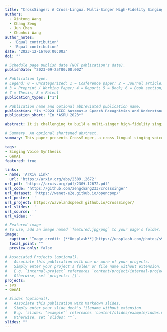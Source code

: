 ```yaml
---
title: "CrossSinger: A Cross-Lingual Multi-Singer High-Fidelity Singing Voice Synthesizer Trained on Monolingual Singers"
authors:
  - Xintong Wang
  - Chang Zeng
  - Jun Chen
  - Chunhui Wang
author_notes:
  - 'Equal contribution'
  - 'Equal contribution'
date: "2023-12-16T00:00:00Z"
doi: ""

# Schedule page publish date (NOT publication's date).
publishDate: "2023-09-25T00:00:00Z"

# Publication type.
# Legend: 0 = Uncategorized; 1 = Conference paper; 2 = Journal article;
# 3 = Preprint / Working Paper; 4 = Report; 5 = Book; 6 = Book section;
# 7 = Thesis; 8 = Patent
publication_types: ["1"]

# Publication name and optional abbreviated publication name.
publication: "In *2023 IEEE Automatic Speech Recognition and Understanding Workshop*"
publication_short: "In *ASRU 2023*"

abstract: It is challenging to build a multi-singer high-fidelity singing voice synthesis system with cross-lingual ability by only using monolingual singers in the training stage. In this paper, we propose CrossSinger, which is a cross-lingual singing voice synthesizer based on Xiaoicesing2. Specifically, we utilize International Phonetic Alphabet to unify the representation for all languages of the training data. Moreover, we leverage conditional layer normalization to incorporate the language information into the model for better pronunciation when singers meet unseen languages. Additionally, gradient reversal layer (GRL) is utilized to remove singer biases included in lyrics since all singers are monolingual, which indicates singer's identity is implicitly associated with the text. The experiment is conducted on a combination of three singing voice datasets containing Japanese Kiritan dataset, English NUS-48E dataset, and one internal Chinese dataset. The result shows CrossSinger can synthesize high-fidelity songs for various singers with cross-lingual ability, including code-switch cases.

# Summary. An optional shortened abstract.
summary: This paper presents CrossSinger, a cross-lingual singing voice synthesizer based on Xiaoicesing2. It tackles the challenge of creating a multi-singer high-fidelity singing voice synthesis system with cross-lingual capabilities using only monolingual singers during training. The system unifies language representation, incorporates language information, and removes singer biases. Experimental results show that CrossSinger can synthesize high-quality songs for different singers in various languages, including code-switching cases.

tags:
- Singing Voice Synthesis
- GenAI
featured: true

links:
- name: 'ArXiv Link'
  url: 'https://arxiv.org/abs/2309.12672'
url_pdf: 'https://arxiv.org/pdf/2309.12672.pdf'
url_code: 'https://github.com/zengchang233/crosssinger'
url_dataset: 'https://wenet-e2e.github.io/opencpop/'
url_poster: ''
url_project: https://wavelandspeech.github.io/CrossSinger/
url_slides: ''
url_source: ''
url_video: ''

# Featured image
# To use, add an image named `featured.jpg/png` to your page's folder. 
image:
  caption: 'Image credit: [**Unsplash**](https://unsplash.com/photos/s9CC2SKySJM)'
  focal_point: ""
  preview_only: false

# Associated Projects (optional).
#   Associate this publication with one or more of your projects.
#   Simply enter your project's folder or file name without extension.
#   E.g. `internal-project` references `content/project/internal-project/index.md`.
#   Otherwise, set `projects: []`.
projects:
- svs
- GenAI

# Slides (optional).
#   Associate this publication with Markdown slides.
#   Simply enter your slide deck's filename without extension.
#   E.g. `slides: "example"` references `content/slides/example/index.md`.
#   Otherwise, set `slides: ""`.
slides: ""
---
```


<!-- {{% callout note %}}
Click the _Cite_ button above to demo the feature to enable visitors to import publication metadata into their reference management software.
{{% /callout %}} -->

<!-- Supplementary notes can be added here, including [code, math, and images](https://wowchemy.com/docs/writing-markdown-latex/). -->
